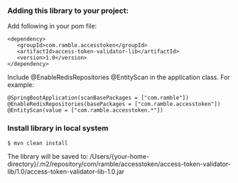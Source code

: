 ### Adding this library to your project:

Add following in your pom file:
```
<dependency>
   <groupId>com.ramble.accesstoken</groupId>
   <artifactId>access-token-validator-lib</artifactId>
   <version>1.0</version>
</dependency>
```

Include @EnableRedisRepositories @EntityScan in the application class.
For example:
```
@SpringBootApplication(scanBasePackages = ["com.ramble"])
@EnableRedisRepositories(basePackages = ["com.ramble.accesstoken"])
@EntityScan(value = ["com.ramble.accesstoken.*"])
```

### Install library in local system
```
$ mvn clean install
```
The library will be saved to:
/Users/{your-home-directory}/.m2/repository/com/ramble/accesstoken/access-token-validator-lib/1.0/access-token-validator-lib-1.0.jar

